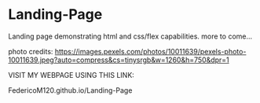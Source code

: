 # Landing-Page

Landing page demonstrating html and css/flex capabilities. more to come...

photo credits: https://images.pexels.com/photos/10011639/pexels-photo-10011639.jpeg?auto=compress&cs=tinysrgb&w=1260&h=750&dpr=1 

VISIT MY WEBPAGE USING THIS LINK:

FedericoM120.github.io/Landing-Page
